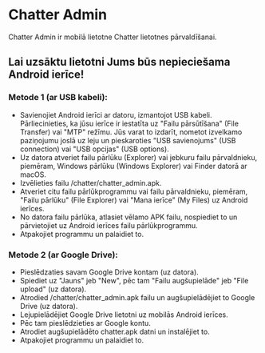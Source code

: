 # Chatter Admin

Chatter Admin ir mobilā lietotne Chatter lietotnes pārvaldīšanai.

## Lai uzsāktu lietotni Jums būs nepieciešama Android ierīce!

### Metode 1 (ar USB kabeli):
- Savienojiet Android ierīci ar datoru, izmantojot USB kabeli. Pārliecinieties, ka jūsu ierīce ir iestatīta uz "Failu pārsūtīšana" (File Transfer) vai "MTP" režīmu. Jūs varat to izdarīt, nometot izvelkamo paziņojumu joslā uz leju un pieskaroties "USB savienojums" (USB connection) vai "USB opcijas" (USB options).
- Uz datora atveriet failu pārlūku (Explorer) vai jebkuru failu pārvaldnieku, piemēram, Windows pārlūku (Windows Explorer) vai Finder datorā ar macOS.
- Izvēlieties failu /chatter/chatter_admin.apk.
- Atveriet citu failu pārlūkprogrammu vai failu pārvaldnieku, piemēram, "Failu pārlūku" (File Explorer) vai "Mana ierīce" (My Files) uz Android ierīces.
- No datora failu pārlūka, atlasiet vēlamo APK failu, nospiediet to un pārvietojiet uz Android ierīces failu pārlūkprogrammu.
- Atpakojiet programmu un palaidiet to.

### Metode 2 (ar Google Drive):
- Pieslēdzaties savam Google Drive kontam (uz datora).
- Spiediet uz "Jauns" jeb "New", pēc tam "Failu augšupielāde" jeb "File upload" (uz datora).
- Atrodied /chatter/chatter_admin.apk failu un augšupielādējiet to Google Drive (uz datora).
- Lejupielādējiet Google Drive lietotni uz mobilās Android ierīces. 
- Pēc tam pieslēdzieties ar Google kontu.
- Atrodiet augšupielādēto chatter.apk datni un instalējiet to.
- Atpakojiet programmu un palaidiet to.
